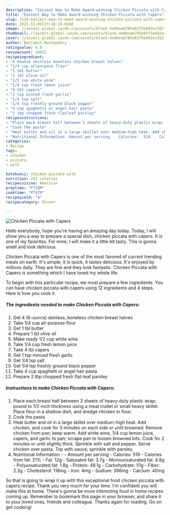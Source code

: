 ```yaml
---
description: "Easiest Way to Make Award-winning Chicken Piccata with Capers"
title: "Easiest Way to Make Award-winning Chicken Piccata with Capers"
slug: 1124-easiest-way-to-make-award-winning-chicken-piccata-with-capers
date: 2021-11-09T23:20:19.010Z
image: //assets-global.cpcdn.com/assets/blank-4e0bea6785e03f5e602ec562f230caae08da540cada707380b4fe1bbebba43da.png
thumbnail: //assets-global.cpcdn.com/assets/blank-4e0bea6785e03f5e602ec562f230caae08da540cada707380b4fe1bbebba43da.png
cover: //assets-global.cpcdn.com/assets/blank-4e0bea6785e03f5e602ec562f230caae08da540cada707380b4fe1bbebba43da.png
author: Benjamin Montgomery
ratingvalue: 4.9
reviewcount: 24622
recipeingredient:
- "4 6ounce skinless boneless chicken breast halves"
- "1/4 cup allpurpose flour"
- "1 tbl butter"
- "1 tbl olive oil"
- "1/2 cup white wine"
- "1/4 cup fresh lemon juice"
- "4 tbl capers"
- "1 tsp minced fresh garlic"
- "1/4 tsp salt"
- "1/4 tsp freshly ground black pepper"
- "4 cup spaghetti or angel hair pasta"
- "2 tbp chopped fresh flatleaf parsley"
recipeinstructions:
- "Place each breast half between 2 sheets of heavy-duty plastic wrap; pound to 1/2-inch thickness using a meat mallet or small heavy skillet. Place flour in a shallow dish, and dredge chicken in flour."
- "Cook the pasta"
- "Heat butter and oil in a large skillet over medium-high heat. Add chicken, and cook for 3 minutes on each side or until browned. Remove chicken from pan; keep warm. Add white wine, 1/4 cup lemon juice, capers, and garlic to pan; scrape pan to loosen browned bits. Cook for 2 minutes or until slightly thick. Sprinkle with salt and pepper. Serve chicken over pasta. Top with sauce; sprinkle with parsley."
- "Nutritional Information  Amount per serving    Calories:  519    Calories from fat:  21%    Fat:  12g    Saturated fat:  3.7g    Monounsaturated fat:  4.9g    Polyunsaturated fat:  1.8g    Protein:  48.1g    Carbohydrate:  51g    Fiber:  2.3g    Cholesterol:  116mg    Iron:  4mg    Sodium:  396mg    Calcium:  40mg"
categories:
- Recipe
tags:
- chicken
- piccata
- with

katakunci: chicken piccata with 
nutrition: 242 calories
recipecuisine: American
preptime: "PT18M"
cooktime: "PT47M"
recipeyield: "4"
recipecategory: Dinner

---
```



![Chicken Piccata with Capers](//assets-global.cpcdn.com/assets/blank-4e0bea6785e03f5e602ec562f230caae08da540cada707380b4fe1bbebba43da.png)

Hello everybody, hope you're having an amazing day today. Today, I will show you a way to prepare a special dish, chicken piccata with capers. It is one of my favorites. For mine, I will make it a little bit tasty. This is gonna smell and look delicious.



Chicken Piccata with Capers is one of the most favored of current trending meals on earth. It's simple, it is quick, it tastes delicious. It's enjoyed by millions daily. They are fine and they look fantastic. Chicken Piccata with Capers is something which I have loved my whole life.


To begin with this particular recipe, we must prepare a few ingredients. You can have chicken piccata with capers using 12 ingredients and 4 steps. Here is how you cook it.

<!--inarticleads1-->

##### The ingredients needed to make Chicken Piccata with Capers:

1. Get 4 (6-ounce) skinless, boneless chicken breast halves
1. Take 1/4 cup all-purpose flour
1. Get 1 tbl butter
1. Prepare 1 tbl olive oil
1. Make ready 1/2 cup white wine
1. Take 1/4 cup fresh lemon juice
1. Take 4 tbl capers
1. Get 1 tsp minced fresh garlic
1. Get 1/4 tsp salt
1. Get 1/4 tsp freshly ground black pepper
1. Take 4 cup spaghetti or angel hair pasta
1. Prepare 2 tbp chopped fresh flat-leaf parsley




<!--inarticleads2-->

##### Instructions to make Chicken Piccata with Capers:

1. Place each breast half between 2 sheets of heavy-duty plastic wrap; pound to 1/2-inch thickness using a meat mallet or small heavy skillet. Place flour in a shallow dish, and dredge chicken in flour.
1. Cook the pasta
1. Heat butter and oil in a large skillet over medium-high heat. Add chicken, and cook for 3 minutes on each side or until browned. Remove chicken from pan; keep warm. Add white wine, 1/4 cup lemon juice, capers, and garlic to pan; scrape pan to loosen browned bits. Cook for 2 minutes or until slightly thick. Sprinkle with salt and pepper. Serve chicken over pasta. Top with sauce; sprinkle with parsley.
1. Nutritional Information -  - Amount per serving   -  Calories:  519   -  Calories from fat:  21%   -  Fat:  12g   -  Saturated fat:  3.7g   -  Monounsaturated fat:  4.9g   -  Polyunsaturated fat:  1.8g   -  Protein:  48.1g   -  Carbohydrate:  51g   -  Fiber:  2.3g   -  Cholesterol:  116mg   -  Iron:  4mg   -  Sodium:  396mg   -  Calcium:  40mg




So that is going to wrap it up with this exceptional food chicken piccata with capers recipe. Thank you very much for your time. I'm confident you will make this at home. There's gonna be more interesting food in home recipes coming up. Remember to bookmark this page in your browser, and share it to your loved ones, friends and colleague. Thanks again for reading. Go on get cooking!
